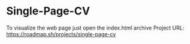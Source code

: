 # Single-Page-CV
To visualize the web page just open the index.html archive
Project URL: https://roadmap.sh/projects/single-page-cv
